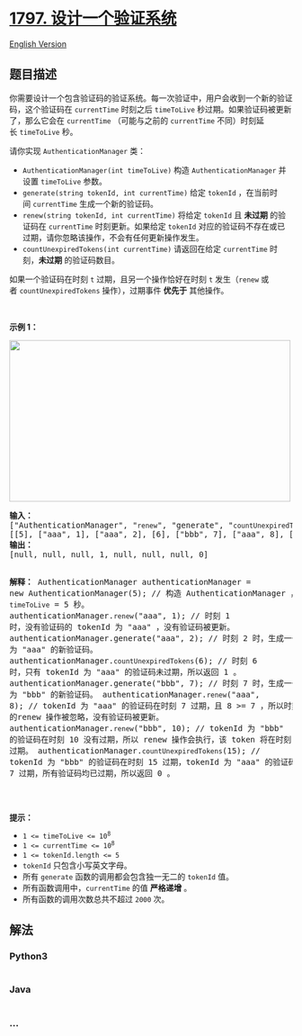 # [1797. 设计一个验证系统](https://leetcode-cn.com/problems/design-authentication-manager)

[English Version](/solution/1700-1799/1797.Design%20Authentication%20Manager/README_EN.md)

## 题目描述

<!-- 这里写题目描述 -->

<p>你需要设计一个包含验证码的验证系统。每一次验证中，用户会收到一个新的验证码，这个验证码在 <code>currentTime</code> 时刻之后 <code>timeToLive</code> 秒过期。如果验证码被更新了，那么它会在 <code>currentTime</code> （可能与之前的 <code>currentTime</code> 不同）时刻延长 <code>timeToLive</code> 秒。</p>

<p>请你实现 <code>AuthenticationManager</code> 类：</p>

<ul>
	<li><code>AuthenticationManager(int timeToLive)</code> 构造 <code>AuthenticationManager</code> 并设置 <code>timeToLive</code> 参数。</li>
	<li><code>generate(string tokenId, int currentTime)</code> 给定 <code>tokenId</code> ，在当前时间 <code>currentTime</code> 生成一个新的验证码。</li>
	<li><code>renew(string tokenId, int currentTime)</code> 将给定 <code>tokenId</code> 且 <strong>未过期</strong> 的验证码在 <code>currentTime</code> 时刻更新。如果给定 <code>tokenId</code> 对应的验证码不存在或已过期，请你忽略该操作，不会有任何更新操作发生。</li>
	<li><code>countUnexpiredTokens(int currentTime)</code> 请返回在给定 <code>currentTime</code> 时刻，<strong>未过期</strong> 的验证码数目。</li>
</ul>

<p>如果一个验证码在时刻 <code>t</code> 过期，且另一个操作恰好在时刻 <code>t</code> 发生（<code>renew</code> 或者 <code>countUnexpiredTokens</code> 操作），过期事件 <strong>优先于</strong> 其他操作。</p>

<p> </p>

<p><strong>示例 1：</strong></p>
<img alt="" src="https://assets.leetcode.com/uploads/2021/02/25/copy-of-pc68_q2.png" style="width: 500px; height: 287px;" />
<pre>
<strong>输入：</strong>
["AuthenticationManager", "<code>renew</code>", "generate", "<code>countUnexpiredTokens</code>", "generate", "<code>renew</code>", "<code>renew</code>", "<code>countUnexpiredTokens</code>"]
[[5], ["aaa", 1], ["aaa", 2], [6], ["bbb", 7], ["aaa", 8], ["bbb", 10], [15]]
<strong>输出：</strong>
[null, null, null, 1, null, null, null, 0]

<strong>解释：</strong>
AuthenticationManager authenticationManager = new AuthenticationManager(5); // 构造 AuthenticationManager ，设置 <code>timeToLive</code> = 5 秒。
authenticationManager.<code>renew</code>("aaa", 1); // 时刻 1 时，没有验证码的 tokenId 为 "aaa" ，没有验证码被更新。
authenticationManager.generate("aaa", 2); // 时刻 2 时，生成一个 tokenId 为 "aaa" 的新验证码。
authenticationManager.<code>countUnexpiredTokens</code>(6); // 时刻 6 时，只有 tokenId 为 "aaa" 的验证码未过期，所以返回 1 。
authenticationManager.generate("bbb", 7); // 时刻 7 时，生成一个 tokenId 为 "bbb" 的新验证码。
authenticationManager.<code>renew</code>("aaa", 8); // tokenId 为 "aaa" 的验证码在时刻 7 过期，且 8 >= 7 ，所以时刻 8 的renew 操作被忽略，没有验证码被更新。
authenticationManager.<code>renew</code>("bbb", 10); // tokenId 为 "bbb" 的验证码在时刻 10 没有过期，所以 renew 操作会执行，该 token 将在时刻 15 过期。
authenticationManager.<code>countUnexpiredTokens</code>(15); // tokenId 为 "bbb" 的验证码在时刻 15 过期，tokenId 为 "aaa" 的验证码在时刻 7 过期，所有验证码均已过期，所以返回 0 。
</pre>

<p> </p>

<p><strong>提示：</strong></p>

<ul>
	<li><code>1 <= timeToLive <= 10<sup>8</sup></code></li>
	<li><code>1 <= currentTime <= 10<sup>8</sup></code></li>
	<li><code>1 <= tokenId.length <= 5</code></li>
	<li><code>tokenId</code> 只包含小写英文字母。</li>
	<li>所有 <code>generate</code> 函数的调用都会包含独一无二的 <code>tokenId</code> 值。</li>
	<li>所有函数调用中，<code>currentTime</code> 的值 <strong>严格递增</strong> 。</li>
	<li>所有函数的调用次数总共不超过 <code>2000</code> 次。</li>
</ul>


## 解法

<!-- 这里可写通用的实现逻辑 -->

<!-- tabs:start -->

### **Python3**

<!-- 这里可写当前语言的特殊实现逻辑 -->

```python

```

### **Java**

<!-- 这里可写当前语言的特殊实现逻辑 -->

```java

```

### **...**

```

```

<!-- tabs:end -->

